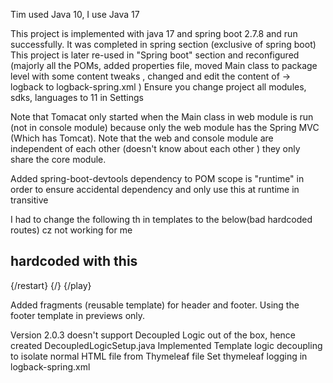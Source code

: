 Tim used Java 10, I use Java 17

This project is implemented with java 17 and spring boot 2.7.8 and run successfully.
It was completed in spring section (exclusive of spring boot)
This project is later re-used in "Spring boot" section and reconfigured (majorly all the POMs, added properties file, moved Main class to package level with some content tweaks
, changed and edit the content of -> logback to logback-spring.xml )
Ensure you change project all modules, sdks, languages to 11 in Settings 

Note that Tomacat only started when the Main class in web module is run (not in console module)
because only the web module has the Spring MVC (Which has Tomcat).
Note that the web and console module are independent of each other (doesn't know about each other
) they only share the core module.

Added spring-boot-devtools dependency to POM
scope is "runtime" in order to ensure accidental dependency and only use this at runtime in transitive

I had to change the following th in templates to the below(bad hardcoded routes) cz not working for me 
<a th:href="@{__${RESTART}__}"> 
<a th:href="@{__${HOME}__}"> 
<a th:href="@{__${PLAY}__}">

hardcoded with this
---------------------
{/restart}
{/}
{/play}

Added fragments (reusable template) for header and footer. Using the footer template in previews only.

Version 2.0.3 doesn't support Decoupled Logic out of the box, hence created DecoupledLogicSetup.java
Implemented Template logic decoupling to isolate normal HTML file from Thymeleaf file
Set thymeleaf logging in logback-spring.xml
